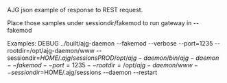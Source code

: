 AJG json example of response to REST request.

Place those samples under sessiondir/fakemod to run gateway in --fakemod

Examples:
      DEBUG ../built/ajg-daemon --fakemod --verbose --port=1235 --rootdir=/opt/ajg-daemon/www --sessiondir=$HOME/.ajg/sessions
      PROD  /opt/ajg-daemon/bin/ajg-daemon --fakemod --port=1235 --rootdir=/opt/ajg-daemon/www --sessiondir=$HOME/.ajg/sessions --daemon --restart